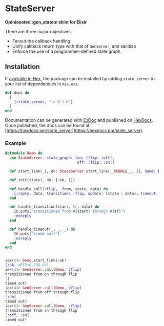 # StateServer

**Opinionated :gen_statem shim for Elixir**

There are three major objectives:
  -  Fanout the callback handling
  -  Unify callback return type with that of `GenServer`, and sanitize
  -  Enforce the use of a programmer-defined state graph.

## Installation

If [available in Hex](https://hex.pm/docs/publish), the package can be installed
by adding `state_server` to your list of dependencies in `mix.exs`:

```elixir
def deps do
  [
    {:state_server, "~> 0.1.0"}
  ]
end
```

Documentation can be generated with [ExDoc](https://github.com/elixir-lang/ex_doc)
and published on [HexDocs](https://hexdocs.pm). Once published, the docs can
be found at [https://hexdocs.pm/state_server](https://hexdocs.pm/state_server).

### Example

```elixir
defmodule Demo do
  use StateServer, state_graph: [on: [flip: :off], 
                                 off: [flip: :on]]

  def start_link(_), do: StateServer.start_link(__MODULE__, [], name: Demo)

  def init(state), do: {:ok, []}

  def handle_call(:flip, _from, state, data) do
    {:reply, data, transition: :flip, update: [state | data], timeout: {:foo, 100}}
  end

  def handle_transition(start, tr, data) do
    IO.puts("transitioned from #{start} through #{tr}")
    :noreply
  end

  def handle_timeout(_, _, _) do
    IO.puts("timed out!")
    :noreply
  end
end


iex(2)> Demo.start_link(:ok)
{:ok, #PID<0.230.0>}
iex(3)> GenServer.call(Demo, :flip)
transitioned from on through flip
[]
timed out!
iex(4)> GenServer.call(Demo, :flip)
transitioned from off through flip
[:on]
timed out!
iex(5)> GenServer.call(Demo, :flip)
transitioned from on through flip
[:off, :on]
timed out!
```